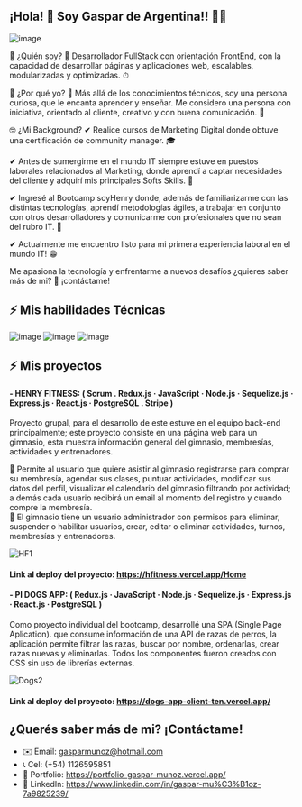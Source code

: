 ## ¡Hola! 👋 Soy Gaspar de Argentina!! 🤍💙
![image](https://media-exp1.licdn.com/dms/image/C4D16AQEgI89ALgmlEw/profile-displaybackgroundimage-shrink_350_1400/0/1663092520201?e=1668643200&v=beta&t=lC5YktVm4q0PG0kiDdUL97cqMwBrF8y7czhXU4XXkI4)

👀 ¿Quién soy? 
🔹 Desarrollador FullStack con orientación FrontEnd, con la capacidad de desarrollar páginas y aplicaciones web, escalables, modularizadas y optimizadas. ⏱

🤔 ¿Por qué yo? 
🔸 Más allá de los conocimientos técnicos, soy una persona curiosa, que le encanta aprender y enseñar. 
Me considero una persona con iniciativa, orientado al cliente, creativo y con buena comunicación. 📣

🤓 ¿Mi Background? 
✔ Realice cursos de Marketing Digital donde obtuve una certificación de community manager. 🎓

✔ Antes de sumergirme en el mundo IT siempre estuve en puestos laborales relacionados al Marketing, donde aprendí a captar necesidades del cliente y adquirí mis principales Softs Skills. 💼

✔ Ingresé al Bootcamp soyHenry donde, además de familiarizarme con las distintas tecnologías, aprendí metodologías ágiles, a trabajar en conjunto con otros desarrolladores y comunicarme con profesionales que no sean del rubro IT. 👥

✔ Actualmente me encuentro listo para mi primera experiencia laboral en el mundo IT! 😁

Me apasiona la tecnología y enfrentarme a nuevos desafíos ¿quieres saber más de mi? 🤗 ¡contáctame!

## ⚡ Mis habilidades Técnicas <br />
![image](https://user-images.githubusercontent.com/90877760/190029736-cb3e6933-0349-43e0-bd98-e687fe02fbac.png)
![image](https://user-images.githubusercontent.com/90877760/190009703-ba515ecd-2431-480f-a4da-9c8544fbae62.png)
![image](https://user-images.githubusercontent.com/90877760/190009659-89a69142-895f-4321-83d2-782ff2b5e127.png)



## ⚡ Mis proyectos <br />
#### - HENRY FITNESS: ( Scrum . Redux.js · JavaScript · Node.js · Sequelize.js · Express.js · React.js · PostgreSQL . Stripe )
Proyecto grupal, para el desarrollo de este estuve en el equipo back-end principalmente; este proyecto consiste en una página web para un gimnasio, esta muestra información general del gimnasio, membresías, actividades y entrenadores. <br />

🔸 Permite al usuario que quiere asistir al gimnasio registrarse para comprar su membresía, agendar sus clases, puntuar actividades, modificar sus datos del perfil, visualizar el calendario del gimnasio filtrando por actividad; a demás cada usuario recibirá un email al momento del registro y cuando compre la membresía.<br />
🔸 El gimnasio tiene un usuario administrador con permisos para eliminar, suspender o habilitar usuarios, crear, editar o eliminar actividades, turnos, membresías y entrenadores. <br />

![HF1](https://user-images.githubusercontent.com/100777846/190165662-90ef2eba-b228-43f0-9994-468aead4c8f4.png)
<br />
#### Link al deploy del proyecto: https://hfitness.vercel.app/Home

#### - PI DOGS APP: ( Redux.js · JavaScript · Node.js · Sequelize.js · Express.js · React.js · PostgreSQL )
Como proyecto individual del bootcamp, desarrollé una SPA (Single Page Aplication). que consume información de una API de razas de perros, la aplicación permite filtrar las razas, buscar por nombre, ordenarlas, crear razas nuevas y eliminarlas. Todos los componentes fueron creados con CSS sin uso de librerías externas.


![Dogs2](https://user-images.githubusercontent.com/100777846/190163289-bd05e848-0dd1-44c4-aaee-d9c7f65ec805.png)
<br />
#### Link al deploy del proyecto: https://dogs-app-client-ten.vercel.app/

## ¿Querés saber más de mi? ¡Contáctame!
* ✉️ Email: gasparmunoz@hotmail.com
* 📞 Cel: (+54) 1126595851
* 👤 Portfolio: https://portfolio-gaspar-munoz.vercel.app/
* 💬 LinkedIn: https://www.linkedin.com/in/gaspar-mu%C3%B1oz-7a9825239/



